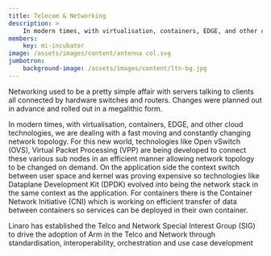 ```yaml
---
title: Telecom & Networking
description: >
    In modern times, with virtualisation, containers, EDGE, and other cloud technologies, we are dealing with a fast moving and constantly changing network topology. For this new world, technologies like Open vSwitch (OVS), Virtual Packet Processing (VPP) are being developed to connect these various sub nodes in an efficient manner allowing network topology to be changed on demand.
members:
    key: mi-incubator
image: /assets/images/content/antenna col.svg
jumbotron:
    background-image: /assets/images/content/ltn-bg.jpg
---
```

Networking used to be a pretty simple affair with servers talking to clients all connected by hardware switches and routers. Changes were planned out in advance and rolled out in a megalithic form. 

In modern times, with virtualisation, containers, EDGE, and other cloud technologies, we are dealing with a fast moving and constantly changing network topology. For this new world, technologies like Open vSwitch (OVS), Virtual Packet Processing (VPP) are being developed to connect these various sub nodes in an efficient manner allowing network topology to be changed on demand. On the application side the context switch between user space and kernel was proving expensive so technologies like Dataplane Development Kit (DPDK) evolved into being the network stack in the same context as the application. For containers there is the Container Network Initiative (CNI) which is working on efficient transfer of data between containers so services can be deployed in their own container.

Linaro has established the Telco and Network Special Interest Group (SIG) to drive the adoption of Arm in the Telco and Network through standardisation, interoperability, orchestration and use case development
